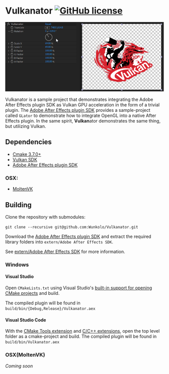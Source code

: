 # Vulkanator [![GitHub license](https://img.shields.io/badge/license-MIT-blue.svg)](LICENSE)

![](media/vulkanator.gif)

Vulkanator is a sample project that demonstrates integrating the Adobe After Effects plugin SDK as Vulkan GPU acceleration in the form of a trivial plugin.
The [Adobe After Effects plugin SDK](https://developer.adobe.com/after-effects/) provides a sample-project called `GLator` to demonstrate how to integrate OpenGL into a native After Effects plugin. In the same spirit, **Vulkan**ator demonstrates the same thing, but utilizing Vulkan.

## Dependencies

 * [Cmake 3.7.0+](https://www.cmake.org/download/)
 * [Vulkan SDK](https://vulkan.lunarg.com/)
 * [Adobe After Effects plugin SDK](https://developer.adobe.com/after-effects/)

### OSX:
 * [MoltenVK](https://github.com/KhronosGroup/MoltenVK)

## Building

Clone the repository with submodules:

`git clone --recursive git@github.com:Wunkolo/Vulkanator.git`

Download the [Adobe After Effects plugin SDK](https://developer.adobe.com/after-effects/) and extract the required library folders into `extern/Adobe After Effects SDK`.

See [extern/Adobe After Effects SDK](extern/Adobe%20After%20Effects%20SDK/README.md) for more information.

### Windows

#### Visual Studio

Open `CMakeLists.txt` using Visual Studio's [built-in support for opening CMake projects](https://blogs.msdn.microsoft.com/vcblog/2016/10/05/cmake-support-in-visual-studio/) and build.

The compiled plugin will be found in `build/bin/{Debug,Release}/Vulkanator.aex`

#### Visual Studio Code

With the [CMake Tools extension](https://marketplace.visualstudio.com/items?itemName=ms-vscode.cmake-tools) and 
[C/C++ extensions](https://marketplace.visualstudio.com/items?itemName=ms-vscode.cpptools), open the top level folder as a cmake-project and build.
The compiled plugin will be found in `build/bin/Vulkanator.aex`

### OSX(MoltenVK)

_Coming soon_